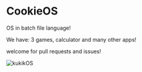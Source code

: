# CookieOS
OS in batch file language!

We have: 3 games, calculator and many other apps!

welcome for pull requests and issues!

![kukikOS](https://github.com/mizmo-cheese/CookieOS-mizmo/assets/79184880/cf7a6a87-c829-4fa0-9530-257fb0c2497b)
